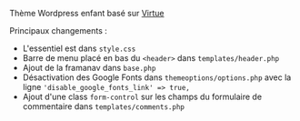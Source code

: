 Thème Wordpress enfant basé sur [Virtue](https://wordpress.org/themes/virtue)

Principaux changements :

  * L'essentiel est dans ``style.css``
  * Barre de menu placé en bas du ``<header>`` dans ``templates/header.php``
  * Ajout de la framanav dans ``base.php``
  * Désactivation des Google Fonts dans ``themeoptions/options.php`` avec la ligne ``'disable_google_fonts_link' => true,`` 
  * Ajout d'une class ``form-control`` sur les champs du formulaire de commentaire dans ``templates/comments.php``
